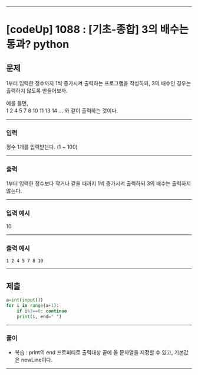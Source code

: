 
---

# [codeUp] 1088 : [기초-종합] 3의 배수는 통과? python


## 문제
1부터 입력한 정수까지 1씩 증가시켜 출력하는 프로그램을 작성하되,
3의 배수인 경우는 출력하지 않도록 만들어보자.

예를 들면,  
1 2 4 5 7 8 10 11 13 14 ... 
와 같이 출력하는 것이다.




---
### 입력 

정수 1개를 입력받는다.
(1 ~ 100)





---
### 출력   

1부터 입력한 정수보다 작거나 같을 때까지 1씩 증가시켜 출력하되
3의 배수는 출력하지 않는다.


---
### 입력 예시

10

---
### 출력 예시
```
1 2 4 5 7 8 10
```
---
제출
---
```python
a=int(input())
for i in range(a+1):
    if i%3==0: continue
    print(i, end=" ")
```



---
### 풀이
* 복습 : print의 end 프로퍼티로 출력대상 끝에 올 문자열을 지정할 수 있고, 기본값은 newLine이다.

---
